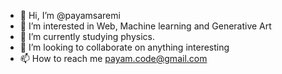 - 👋 Hi, I’m @payamsaremi
- 👀 I’m interested in Web, Machine learning and Generative Art
- 🌱 I’m currently studying physics.
- 💞️ I’m looking to collaborate on anything interesting
- 📫 How to reach me payam.code@gmail.com
